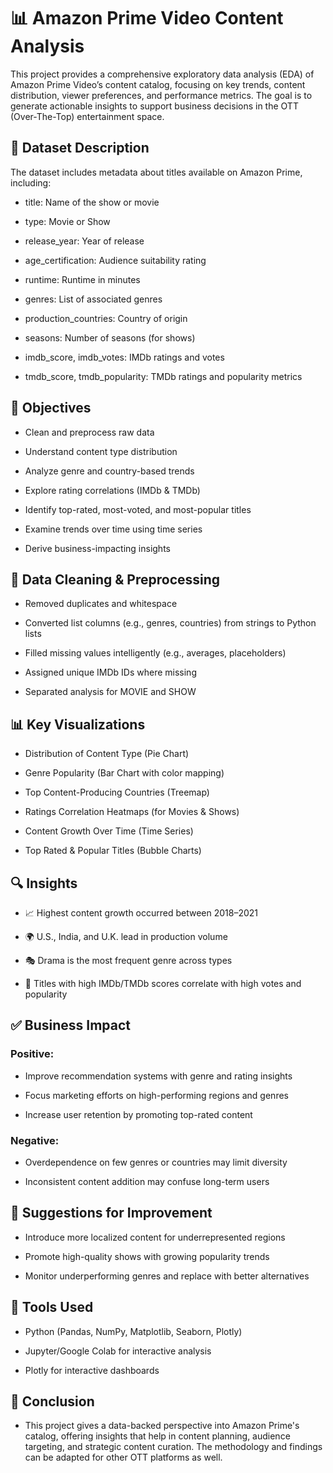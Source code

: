 # **📊 Amazon Prime Video Content Analysis**

This project provides a comprehensive exploratory data analysis (EDA) of Amazon Prime Video’s content catalog, focusing on key trends, content distribution, viewer preferences, and performance metrics. The goal is to generate actionable insights to support business decisions in the OTT (Over-The-Top) entertainment space.

## 📁 Dataset Description
The dataset includes metadata about titles available on Amazon Prime, including:

* title: Name of the show or movie

* type: Movie or Show

* release_year: Year of release

* age_certification: Audience suitability rating

* runtime: Runtime in minutes

* genres: List of associated genres

* production_countries: Country of origin

* seasons: Number of seasons (for shows)

* imdb_score, imdb_votes: IMDb ratings and votes

* tmdb_score, tmdb_popularity: TMDb ratings and popularity metrics

## 📌 Objectives
* Clean and preprocess raw data

* Understand content type distribution

* Analyze genre and country-based trends

* Explore rating correlations (IMDb & TMDb)

* Identify top-rated, most-voted, and most-popular titles

* Examine trends over time using time series

* Derive business-impacting insights

## 🧹 Data Cleaning & Preprocessing
* Removed duplicates and whitespace

* Converted list columns (e.g., genres, countries) from strings to Python lists

* Filled missing values intelligently (e.g., averages, placeholders)

* Assigned unique IMDb IDs where missing

* Separated analysis for MOVIE and SHOW

## 📊 Key Visualizations
* Distribution of Content Type (Pie Chart)

* Genre Popularity (Bar Chart with color mapping)

* Top Content-Producing Countries (Treemap)

* Ratings Correlation Heatmaps (for Movies & Shows)

* Content Growth Over Time (Time Series)

* Top Rated & Popular Titles (Bubble Charts)

## 🔍 Insights
* 📈 Highest content growth occurred between 2018–2021

* 🌍 U.S., India, and U.K. lead in production volume

* 🎭 Drama is the most frequent genre across types

* 🌟 Titles with high IMDb/TMDb scores correlate with high votes and popularity

## ✅ Business Impact
### Positive:
* Improve recommendation systems with genre and rating insights

* Focus marketing efforts on high-performing regions and genres

* Increase user retention by promoting top-rated content

### Negative:
* Overdependence on few genres or countries may limit diversity

* Inconsistent content addition may confuse long-term users

## 🚀 Suggestions for Improvement
* Introduce more localized content for underrepresented regions

* Promote high-quality shows with growing popularity trends

* Monitor underperforming genres and replace with better alternatives

## 📌 Tools Used
* Python (Pandas, NumPy, Matplotlib, Seaborn, Plotly)

* Jupyter/Google Colab for interactive analysis

* Plotly for interactive dashboards

## 🧠 Conclusion
* This project gives a data-backed perspective into Amazon Prime's catalog, offering insights that help in content planning, audience targeting, and strategic content curation. The methodology and findings can be adapted for other OTT platforms as well.
